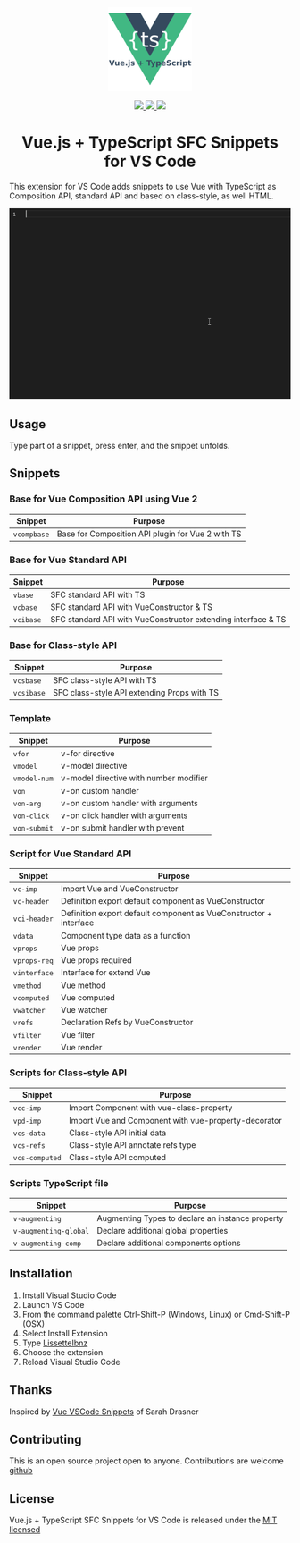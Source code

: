 <p align="center">
  <a href="#" rel="noopener" target="_blank"><img width="150" src="https://raw.githubusercontent.com/LissetteIbnz/vscode-vue-typescript-sfc-snippets/master/images/logo.png" alt="Vue.js + Typescript SFC Snippets logo"></a></p>
</p>

<p align="center">
  <a href="https://marketplace.visualstudio.com/items?itemName=LissetteIbnz.vscode-vue-typescript-sfc-snippets">
    <img src="https://vsmarketplacebadge.apphb.com/version-short/LissetteIbnz.vscode-vue-typescript-sfc-snippets.svg">
  </a>
  <a href="https://marketplace.visualstudio.com/items?itemName=LissetteIbnz.vscode-vue-typescript-sfc-snippets">
    <img src="https://vsmarketplacebadge.apphb.com/installs-short/LissetteIbnz.vscode-vue-typescript-sfc-snippets.svg">
  </a>
  <a href="https://marketplace.visualstudio.com/items?itemName=LissetteIbnz.vscode-vue-typescript-sfc-snippets">
    <img src="https://vsmarketplacebadge.apphb.com/rating-short/LissetteIbnz.vscode-vue-typescript-sfc-snippets.svg">
  </a>
</p>

<h1 align="center">Vue.js + TypeScript SFC Snippets for VS Code</h1>

This extension for VS Code adds snippets to use Vue with TypeScript as Composition API, standard API and based on class-style, as well HTML.

![SnippetDemo](https://raw.githubusercontent.com/LissetteIbnz/vscode-vue-typescript-sfc-snippets/master/images/vcibase.gif)

## Usage

Type part of a snippet, press enter, and the snippet unfolds.

## Snippets

### Base for Vue Composition API using Vue 2

| Snippet | Purpose                    |
| ------- | -------------------------- |
| `vcompbase` | Base for Composition API plugin for Vue 2 with TS |

### Base for Vue Standard API

| Snippet | Purpose                    |
| ------- | -------------------------- |
| `vbase` | SFC standard API with TS |
| `vcbase` | SFC standard API with VueConstructor & TS |
| `vcibase` | SFC standard API with VueConstructor extending interface & TS |

### Base for Class-style API

| Snippet | Purpose                    |
| ------- | -------------------------- |
| `vcsbase` | SFC class-style API with TS |
| `vcsibase` | SFC class-style API extending Props with TS |

### Template

| Snippet | Purpose                    |
| ------- | -------------------------- |
| `vfor` | v-for directive |
| `vmodel` | v-model directive |
| `vmodel-num` | v-model directive with number modifier |
| `von` | v-on custom handler |
| `von-arg` | v-on custom handler with arguments |
| `von-click` | v-on click handler with arguments |
| `von-submit` | v-on submit handler with prevent |

### Script for Vue Standard API

| Snippet | Purpose                    |
| ------- | -------------------------- |
| `vc-imp` | Import Vue and VueConstructor |
| `vc-header` | Definition export default component as VueConstructor |
| `vci-header` | Definition export default component as VueConstructor + interface |
| `vdata` | Component type data as a function |
| `vprops` | Vue props |
| `vprops-req` | Vue props required |
| `vinterface` | Interface for extend Vue |
| `vmethod` | Vue method |
| `vcomputed` | Vue computed |
| `vwatcher` | Vue watcher |
| `vrefs` | Declaration Refs by VueConstructor |
| `vfilter` | Vue filter |
| `vrender` | Vue render |

### Scripts for Class-style API

| Snippet | Purpose                    |
| ------- | -------------------------- |
| `vcc-imp` | Import Component with vue-class-property |
| `vpd-imp` | Import Vue and Component with vue-property-decorator |
| `vcs-data` | Class-style API initial data |
| `vcs-refs` | Class-style API annotate refs type |
| `vcs-computed` | Class-style API computed |

### Scripts TypeScript file

| Snippet | Purpose                    |
| ------- | -------------------------- |
| `v-augmenting` | Augmenting Types to declare an instance property |
| `v-augmenting-global` | Declare additional global properties |
| `v-augmenting-comp` | Declare additional components options |

## Installation

1. Install Visual Studio Code
2. Launch VS Code
3. From the command palette Ctrl-Shift-P (Windows, Linux) or Cmd-Shift-P (OSX)
4. Select Install Extension
5. Type [LissetteIbnz](https://marketplace.visualstudio.com/items?itemName=LissetteIbnz.vscode-vue-typescript-sfc-snippets)
5. Choose the extension
6. Reload Visual Studio Code

## Thanks

Inspired by [Vue VSCode Snippets](https://marketplace.visualstudio.com/items?itemName=sdras.vue-vscode-snippets) of Sarah Drasner

## Contributing

This is an open source project open to anyone. Contributions are welcome [github](https://github.com/LissetteIbnz/vscode-vue-typescript-sfc-snippets)

## License

Vue.js + TypeScript SFC Snippets for VS Code is released under the [MIT licensed](./LICENSE)
